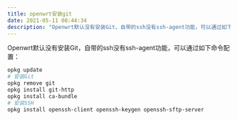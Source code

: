 ```yaml
---
title: openwrt安装git
date: 2021-05-11 08:44:34
description: "Openwrt默认没有安装Git，自带的ssh没有ssh-agent功能，可以通过如下命令配置："
---
```


Openwrt默认没有安装Git，自带的ssh没有ssh-agent功能，可以通过如下命令配置：

```bash
opkg update
# 安装Git
opkg remove git
opkg install git-http
opkg install ca-bundle
# 安装SSH
opkg install openssh-client openssh-keygen openssh-sftp-server
```
